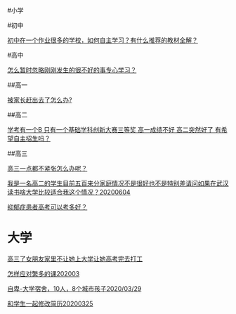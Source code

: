 


#小学




#初中


[初中在一个作业很多的学校，如何自主学习？有什么推荐的教材全解？](https://www.zhihu.com/question/314283180/answer/614537808)



#高中

[怎么暂时忽略刚刚发生的很不好的事专心学习？](https://www.zhihu.com/question/315216133/answer/618218144)


##高一

[被家长赶出去了怎么办? ](https://www.zhihu.com/question/385244133/answer/1129748460)


##高二

[学考有一个B 只有一个基础学科创新大赛三等奖 高一成绩不好 高二突然好了 有希望自主招生吗？](https://www.zhihu.com/people/AlliMM/answers)


##高三

[高三一点都不紧张怎么办呢？](https://www.zhihu.com/question/314882586/answer/616467325)


[我是一名高二的学生目前五百来分家庭情况不是很好也不是特别差请问如果在武汉读书啥大学比较适合我这个情况？20200604](https://www.zhihu.com/question/398848559/answer/1263428031)


[抑郁症患者高考可以考多好？](https://www.zhihu.com/question/264932413/answer/593670455)




# 大学

[高三了女朋友家里不让她上大学让她高考完去打工](https://www.zhihu.com/question/377873616/answer/1072228400)

[怎样应对繁多的课202003](https://www.zhihu.com/answer/1110356203)

[自卑-大学宿舍，10人，8个城市孩子2020/03/29](https://www.zhihu.com/creator/analytics/work/pins)

[和学生一起修改简历20200325](https://github.com/l00c00l/Notes_Cards/blob/master/CD20200325-help_writing_CV.md)



